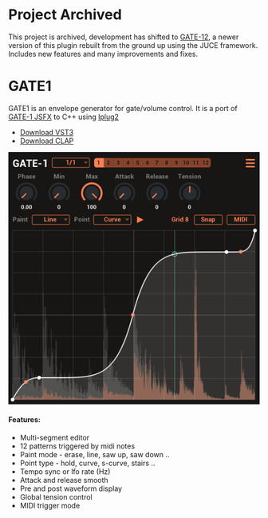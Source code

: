 # Project Archived

This project is archived, development has shifted to [GATE-12](https://github.com/tiagolr/gate12), a newer version of this plugin rebuilt from the ground up using the JUCE framework. Includes new features and many improvements and fixes.

# GATE1

GATE1 is an envelope generator for gate/volume control. It is a port of [GATE-1 JSFX](https://github.com/tiagolr/tilr_jsfx?tab=readme-ov-file#gate-1) to C++ using [Iplug2](https://iplug2.github.io/)

* [Download VST3](https://github.com/tiagolr/gate1/raw/master/dist/GATE1.vst3)
* [Download CLAP](https://github.com/tiagolr/gate1/raw/master/dist/GATE1.clap)

![](doc/gate1.png)

#### Features:

* Multi-segment editor
* 12 patterns triggered by midi notes
* Paint mode - erase, line, saw up, saw down ..
* Point type - hold, curve, s-curve, stairs ..
* Tempo sync or lfo rate (Hz)
* Attack and release smooth
* Pre and post waveform display
* Global tension control
* MIDI trigger mode
